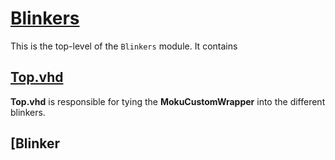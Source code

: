 # [Blinkers](https://github.com/sealablab/Moku-Dev/tree/main/HDL/Blinkers)
This is the top-level of the `Blinkers` module. It contains

## [Top.vhd](https://github.com/sealablab/Moku-Dev/blob/main/HDL/Blinkers/VHDL/Top.vhdl)
**Top.vhd** is responsible for tying the **MokuCustomWrapper** into the different blinkers.


## [Blinker

## 
